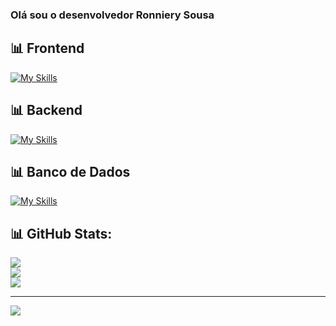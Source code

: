 ### Olá sou o desenvolvedor Ronniery Sousa



## 📊 Frontend
[![My Skills](https://skillicons.dev/icons?i=html,css,js)](https://skillicons.dev)

## 📊 Backend
[![My Skills](https://skillicons.dev/icons?i=nodejs,php,java)](https://skillicons.dev)

## 📊 Banco de Dados
[![My Skills](https://skillicons.dev/icons?i=mysql,postgres)](https://skillicons.dev)

## 📊 GitHub Stats:
![](https://github-readme-stats.vercel.app/api?username=davicastr&theme=tokyonight&hide_border=false&include_all_commits=true&count_private=false)<br/>
![](https://github-readme-streak-stats.herokuapp.com/?user=Ronnyfs&theme=tokyonight&hide_border=false)<br/>
![](https://github-readme-stats.vercel.app/api/top-langs/?username=Ronnyfs&theme=tokyonight&hide_border=false&include_all_commits=true&count_private=false&layout=compact)

---
[![](https://visitcount.itsvg.in/api?id=davicastr&icon=0&color=0)](https://visitcount.itsvg.in)
